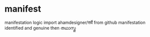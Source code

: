 # manifest
manifestation logic
import ahamdesigner/सर्वे from github
manifestation identified and genuine then തഥാസ്തു
